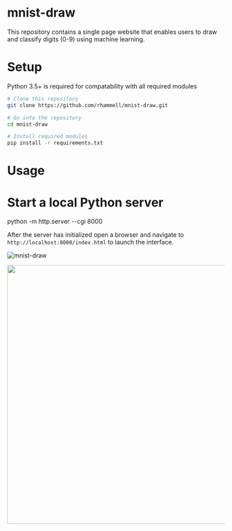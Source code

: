 # mnist-draw
This repository contains a single page website that enables users to draw and classify digits (0-9) using machine learning. 

# Setup 
Python 3.5+ is required for compatability with all required modules

```bash
# Clone this repository
git clone https://github.com/rhammell/mnist-draw.git

# Go into the repository
cd mnist-draw

# Install required modules
pip install -r requirements.txt
```

# Usage
# Start a local Python server
python -m http.server --cgi 8000

After the server has initialized open a browser and navigate to 
`http://localhost:8000/index.html` to launch the interface.

![mnist-draw](http://imgur.com/LrSOTXm.gif)


<p>
<img src="http://i.imgur.com/WacLk6N.gif" width="600">
</p>



